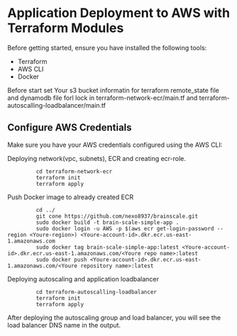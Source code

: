 # Application Deployment to AWS with Terraform Modules

Before getting started, ensure you have installed the following tools:
- Terraform
- AWS CLI
- Docker

Before start set Your s3 bucket informatin for terraform remote_state file and dynamodb file forl lock in terraform-network-ecr/main.tf and terraform-autoscalling-loadbalancer/main.tf

## Configure AWS Credentials

Make sure you have your AWS credentials configured using the AWS CLI:

Deploying network(vpc, subnets), ECR and creating ecr-role.

             cd terraform-network-ecr
             terraform init
             terraform apply

Push Docker image to already created ECR

             cd ../
             git cone https://github.com/nexo8937/brainscale.git
             sudo docker build -t brain-scale-simple-app .
             sudo docker login -u AWS -p $(aws ecr get-login-password --region <Youre-region>) <Youre-account-id>.dkr.ecr.us-east-1.amazonaws.com
             sudo docker tag brain-scale-simple-app:latest <Youre-account-id>.dkr.ecr.us-east-1.amazonaws.com/<Youre repo name>:latest
             sudo docker push <Youre-account-id>.dkr.ecr.us-east-1.amazonaws.com/<Youre repository name>:latest

Deploying autoscaling and application loadbalancer

             cd terraform-autoscalling-loadbalancer
             terraform init
             terraform apply

After deploying the autoscaling group and load balancer, you will see the load balancer DNS name in the output.
